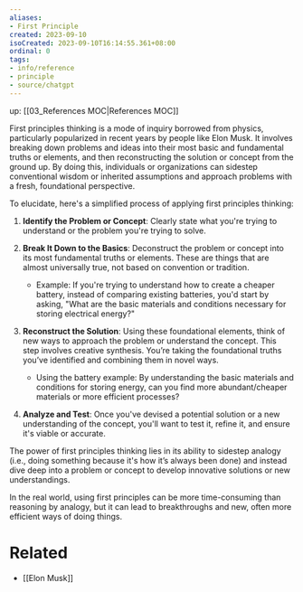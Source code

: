 ```yaml
---
aliases: 
- First Principle
created: 2023-09-10
isoCreated: 2023-09-10T16:14:55.361+08:00
ordinal: 0
tags: 
- info/reference
- principle
- source/chatgpt
---
```

up: [[03_References MOC|References MOC]]


First principles thinking is a mode of inquiry borrowed from physics, particularly popularized in recent years by people like Elon Musk. It involves breaking down problems and ideas into their most basic and fundamental truths or elements, and then reconstructing the solution or concept from the ground up. By doing this, individuals or organizations can sidestep conventional wisdom or inherited assumptions and approach problems with a fresh, foundational perspective.

To elucidate, here's a simplified process of applying first principles thinking:

1. **Identify the Problem or Concept**: Clearly state what you're trying to understand or the problem you're trying to solve.
    
2. **Break It Down to the Basics**: Deconstruct the problem or concept into its most fundamental truths or elements. These are things that are almost universally true, not based on convention or tradition.
    
    - Example: If you're trying to understand how to create a cheaper battery, instead of comparing existing batteries, you'd start by asking, "What are the basic materials and conditions necessary for storing electrical energy?"
3. **Reconstruct the Solution**: Using these foundational elements, think of new ways to approach the problem or understand the concept. This step involves creative synthesis. You’re taking the foundational truths you’ve identified and combining them in novel ways.
    
    - Using the battery example: By understanding the basic materials and conditions for storing energy, can you find more abundant/cheaper materials or more efficient processes?
4. **Analyze and Test**: Once you've devised a potential solution or a new understanding of the concept, you'll want to test it, refine it, and ensure it's viable or accurate.
    

The power of first principles thinking lies in its ability to sidestep analogy (i.e., doing something because it's how it’s always been done) and instead dive deep into a problem or concept to develop innovative solutions or new understandings.

In the real world, using first principles can be more time-consuming than reasoning by analogy, but it can lead to breakthroughs and new, often more efficient ways of doing things.



# Related

- [[Elon Musk]]

<br />
<br />







